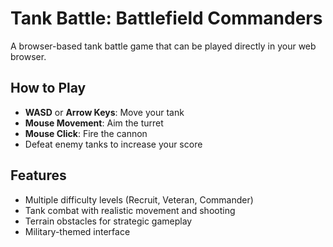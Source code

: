 # Tank Battle: Battlefield Commanders

A browser-based tank battle game that can be played directly in your web browser.

## How to Play

- **WASD** or **Arrow Keys**: Move your tank
- **Mouse Movement**: Aim the turret
- **Mouse Click**: Fire the cannon
- Defeat enemy tanks to increase your score

## Features

- Multiple difficulty levels (Recruit, Veteran, Commander)
- Tank combat with realistic movement and shooting
- Terrain obstacles for strategic gameplay
- Military-themed interface
